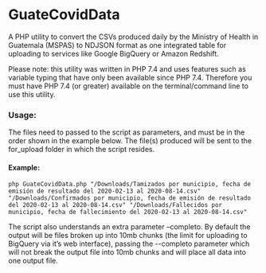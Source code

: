 # GuateCovidData
A PHP utility to convert the CSVs produced daily by the Ministry of Health in Guatemala (MSPAS) to NDJSON format as one integrated table for uploading to services like Google BigQuery or Amazon Redshift.

Please note: this utility was written in PHP 7.4 and uses features such as variable typing that have only been available since PHP 7.4. Therefore you must have PHP 7.4 (or greater) available on the terminal/command line to use this utility.

### Usage:

The files need to passed to the script as parameters, and must be in the order shown in the example below. The file(s) produced will be sent to the for_upload folder in which the script resides.

#### Example:
```
php GuateCovidData.php "/Downloads/Tamizados por municipio, fecha de emisión de resultado del 2020-02-13 al 2020-08-14.csv" "/Downloads/Confirmados por municipio, fecha de emisión de resultado del 2020-02-13 al 2020-08-14.csv" "/Downloads/Fallecidos por municipio, fecha de fallecimiento del 2020-02-13 al 2020-08-14.csv"
```

The script also understands an extra parameter –completo. By default the output will be files broken up into 10mb chunks (the limit for uploading to BigQuery via it’s web interface), passing the --completo  parameter which will not break the output file into 10mb chunks and will place all data into one output file.
